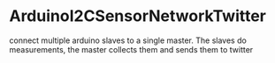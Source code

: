 ArduinoI2CSensorNetworkTwitter
==============================

connect multiple arduino slaves to a single master. The slaves do measurements, the master collects them and sends them to twitter
